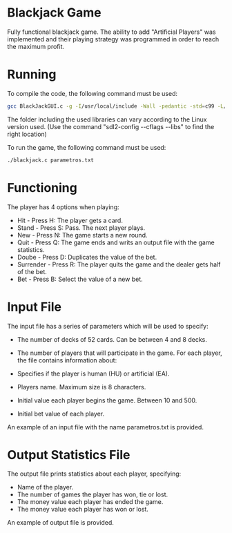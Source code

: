 # Blackjack Game

Fully functional blackjack game. The ability to add "Artificial Players" was implemented and their playing strategy was programmed in order to reach the maximum profit.

# Running

To compile the code, the following command must be used:

```sh
gcc BlackJackGUI.c -g -I/usr/local/include -Wall -pedantic -std=c99 -L/usr/local/lib -lm -lSDL2 -lSDL2_ttf -lSDL2_image -o blackjack
```

The folder including the used libraries can vary according to the Linux version used. (Use the command "sdl2-config --cflags --libs" to find the right location)

To run the game, the following command must be used:

```sh
./blackjack.c parametros.txt
```


# Functioning

The player has 4 options when playing:

* Hit - Press H: The player gets a card.
* Stand - Press S: Pass. The next player plays.
* New -  Press N: The game starts a new round.
* Quit - Press Q: The game ends and writs an output file with the game statistics.
* Doube - Press D: Duplicates the value of the bet.
* Surrender - Press R: The player quits the game and the dealer gets half of the bet.
* Bet - Press B: Select the value of a new bet.

# Input File

The input file has a series of parameters which will be used to specify:

* The number of decks of 52 cards. Can be between 4 and 8 decks.
* The number of players that will participate in the game.
For each player, the file contains information about:

* Specifies if the player is human (HU) or artificial (EA).
* Players name. Maximum size is 8 characters.
* Initial value each player begins the game. Between 10 and 500.
* Initial bet value of each player. 

An example of an input file with the name parametros.txt is provided.

# Output Statistics File

The output file prints statistics about each player, specifying:

* Name of the player.
* The number of games the player has won, tie or lost.
* The money value each player has ended the game.
* The money value each player has won or lost. 

An example of output file is provided.
